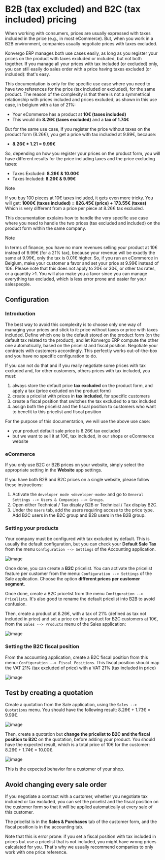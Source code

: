 # B2B (tax excluded) and B2C (tax included) pricing

When working with consumers, prices are usually expressed with taxes
included in the price (e.g., in most eCommerce). But, when you work in a
B2B environment, companies usually negotiate prices with taxes excluded.

Konvergo ERP manages both use cases easily, as long as you register your prices
on the product with taxes excluded or included, but not both together.
If you manage all your prices with tax included (or excluded) only, you
can still easily do sales order with a price having taxes excluded (or
included): that's easy.

This documentation is only for the specific use case where you need to
have two references for the price (tax included or excluded), for the
same product. The reason of the complexity is that there is not a
symmetrical relationship with prices included and prices excluded, as
shown in this use case, in belgium with a tax of 21%:

- Your eCommerce has a product at **10€ (taxes included)**
- This would do **8.26€ (taxes excluded)** and a **tax of 1.74€**

But for the same use case, if you register the price without taxes on
the product form (8.26€), you get a price with tax included at 9.99€,
because:

- **8.26€ \* 1.21 = 9.99€**

So, depending on how you register your prices on the product form, you
will have different results for the price including taxes and the price
excluding taxes:

- Taxes Excluded: **8.26€ & 10.00€**
- Taxes Included: **8.26€ & 9.99€**

> [!NOTE]
> If you buy 100 pieces at 10€ taxes included, it gets even more tricky.
> You will get: **1000€ (taxes included) = 826.45€ (price) + 173.55€
> (taxes)** Which is very different from a price per piece at 8.26€ tax
> excluded.

This documentation explains how to handle the very specific use case
where you need to handle the two prices (tax excluded and included) on
the product form within the same company.

> [!NOTE]
> In terms of finance, you have no more revenues selling your product at
> 10€ instead of 9.99€ (for a 21% tax), because your revenue will be
> exactly the same at 9.99€, only the tax is 0.01€ higher. So, if you
> run an eCommerce in Belgium, make your customer a favor and set your
> price at 9.99€ instead of 10€. Please note that this does not apply to
> 20€ or 30€, or other tax rates, or a quantity \>1. You will also make
> you a favor since you can manage everything tax excluded, which is
> less error prone and easier for your salespeople.

## Configuration

### Introduction

The best way to avoid this complexity is to choose only one way of
managing your prices and stick to it: price without taxes or price with
taxes included. Define which one is the default stored on the product
form (on the default tax related to the product), and let Konvergo ERP compute
the other one automatically, based on the pricelist and fiscal position.
Negotiate your contracts with customers accordingly. This perfectly
works out-of-the-box and you have no specific configuration to do.

If you can not do that and if you really negotiate some prices with tax
excluded and, for other customers, others prices with tax included, you
must:

1.  always store the default price **tax excluded** on the product form,
    and apply a tax (price excluded on the product form)
2.  create a pricelist with prices in **tax included**, for specific
    customers
3.  create a fiscal position that switches the tax excluded to a tax
    included
4.  assign both the pricelist and the fiscal position to customers who
    want to benefit to this pricelist and fiscal position

For the purpose of this documentation, we will use the above use case:

- your product default sale price is 8.26€ tax excluded
- but we want to sell it at 10€, tax included, in our shops or eCommerce
  website

### eCommerce

If you only use B2C or B2B prices on your website, simply select the
appropriate setting in the **Website** app settings.

If you have both B2B and B2C prices on a single website, please follow
these instructions:

1.  Activate the `developer mode <developer-mode>` and go to
    `General Settings
    --> Users & Companies --> Groups`.
2.  Open either <span class="title-ref">Technical / Tax display
    B2B</span> or <span class="title-ref">Technical / Tax display
    B2C</span>.
3.  Under the `Users` tab, add the users requiring access to the price
    type. Add B2C users in the B2C group and B2B users in the B2B group.

### Setting your products

Your company must be configured with tax excluded by default. This is
usually the default configuration, but you can check your **Default Sale
Tax** from the menu `Configuration --> Settings` of the Accounting
application.

<img src="B2B_B2C/price_B2C_B2B01.png" class="align-center"
alt="image" />

Once done, you can create a **B2C** pricelist. You can activate the
pricelist feature per customer from the menu:
`Configuration --> Settings` of the Sale application. Choose the option
**different prices per customer segment**.

Once done, create a B2C pricelist from the menu
`Configuration --> Pricelists`. It's also good to rename the default
pricelist into B2B to avoid confusion.

Then, create a product at 8.26€, with a tax of 21% (defined as tax not
included in price) and set a price on this product for B2C customers at
10€, from the `Sales --> Products` menu of the Sales application:

<img src="B2B_B2C/price_B2C_B2B02.png" class="align-center"
alt="image" />

### Setting the B2C fiscal position

From the accounting application, create a B2C fiscal position from this
menu: `Configuration --> Fiscal Positions`. This fiscal position should
map the VAT 21% (tax excluded of price) with a VAT 21% (tax included in
price)

<img src="B2B_B2C/price_B2C_B2B03.png" class="align-center"
alt="image" />

## Test by creating a quotation

Create a quotation from the Sale application, using the
`Sales --> Quotations` menu. You should have the following result:
8.26€ + 1.73€ = 9.99€.

<img src="B2B_B2C/price_B2C_B2B04.png" class="align-center"
alt="image" />

Then, create a quotation but **change the pricelist to B2C and the
fiscal position to B2C** on the quotation, before adding your product.
You should have the expected result, which is a total price of 10€ for
the customer: 8.26€ + 1.74€ = 10.00€.

<img src="B2B_B2C/price_B2C_B2B05.png" class="align-center"
alt="image" />

This is the expected behavior for a customer of your shop.

## Avoid changing every sale order

If you negotiate a contract with a customer, whether you negotiate tax
included or tax excluded, you can set the pricelist and the fiscal
position on the customer form so that it will be applied automatically
at every sale of this customer.

The pricelist is in the **Sales & Purchases** tab of the customer form,
and the fiscal position is in the accounting tab.

Note that this is error prone: if you set a fiscal position with tax
included in prices but use a pricelist that is not included, you might
have wrong prices calculated for you. That's why we usually recommend
companies to only work with one price reference.
